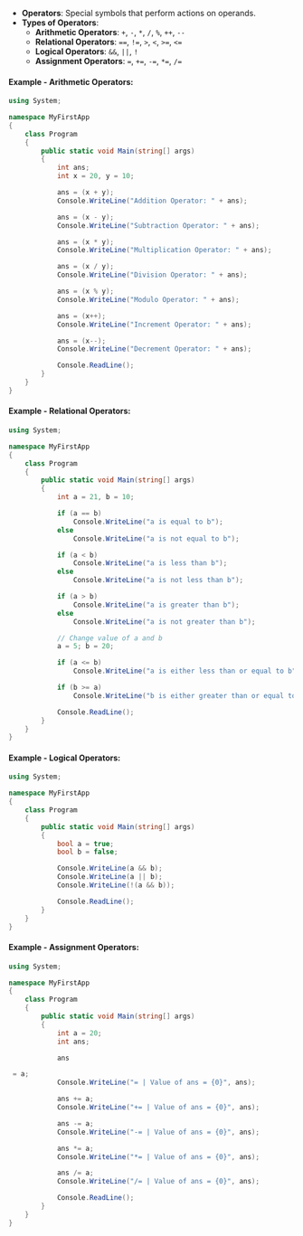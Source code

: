- **Operators**: Special symbols that perform actions on operands.
- **Types of Operators**:
  - **Arithmetic Operators**: `+`, `-`, `*`, `/`, `%`, `++`, `--`
  - **Relational Operators**: `==`, `!=`, `>`, `<`, `>=`, `<=`
  - **Logical Operators**: `&&`, `||`, `!`
  - **Assignment Operators**: `=`, `+=`, `-=`, `*=`, `/=`

#### Example - Arithmetic Operators:
```csharp
using System;

namespace MyFirstApp
{
    class Program
    {
        public static void Main(string[] args)
        {
            int ans;
            int x = 20, y = 10;

            ans = (x + y);
            Console.WriteLine("Addition Operator: " + ans);

            ans = (x - y);
            Console.WriteLine("Subtraction Operator: " + ans);

            ans = (x * y);
            Console.WriteLine("Multiplication Operator: " + ans);

            ans = (x / y);
            Console.WriteLine("Division Operator: " + ans);

            ans = (x % y);
            Console.WriteLine("Modulo Operator: " + ans);

            ans = (x++);
            Console.WriteLine("Increment Operator: " + ans);

            ans = (x--);
            Console.WriteLine("Decrement Operator: " + ans);

            Console.ReadLine();
        }
    }
}
```

#### Example - Relational Operators:
```csharp
using System;

namespace MyFirstApp
{
    class Program
    {
        public static void Main(string[] args)
        {
            int a = 21, b = 10;

            if (a == b)
                Console.WriteLine("a is equal to b");
            else
                Console.WriteLine("a is not equal to b");

            if (a < b)
                Console.WriteLine("a is less than b");
            else
                Console.WriteLine("a is not less than b");

            if (a > b)
                Console.WriteLine("a is greater than b");
            else
                Console.WriteLine("a is not greater than b");

            // Change value of a and b
            a = 5; b = 20;

            if (a <= b)
                Console.WriteLine("a is either less than or equal to b");

            if (b >= a)
                Console.WriteLine("b is either greater than or equal to a");

            Console.ReadLine();
        }
    }
}
```

#### Example - Logical Operators:
```csharp
using System;

namespace MyFirstApp
{
    class Program
    {
        public static void Main(string[] args)
        {
            bool a = true;
            bool b = false;

            Console.WriteLine(a && b);
            Console.WriteLine(a || b);
            Console.WriteLine(!(a && b));

            Console.ReadLine();
        }
    }
}
```

#### Example - Assignment Operators:
```csharp
using System;

namespace MyFirstApp
{
    class Program
    {
        public static void Main(string[] args)
        {
            int a = 20;
            int ans;

            ans

 = a;
            Console.WriteLine("= | Value of ans = {0}", ans);

            ans += a;
            Console.WriteLine("+= | Value of ans = {0}", ans);

            ans -= a;
            Console.WriteLine("-= | Value of ans = {0}", ans);

            ans *= a;
            Console.WriteLine("*= | Value of ans = {0}", ans);

            ans /= a;
            Console.WriteLine("/= | Value of ans = {0}", ans);

            Console.ReadLine();
        }
    }
}
```
